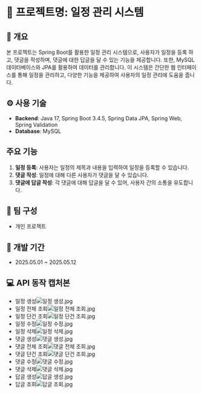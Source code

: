 # 📌 프로젝트명: 일정 관리 시스템

## 📝 개요
본 프로젝트는 Spring Boot를 활용한 일정 관리 시스템으로, 사용자가 일정을 등록 하고, 댓글을 작성하며, 댓글에 대한 답글을 달 수 있는 기능을 제공합니다. 또한, MySQL 데이터베이스와 JPA를 활용하여 데이터를 관리합니다. 이 시스템은 간단한 웹 인터페이스를 통해 일정을 관리하고, 다양한 기능을 제공하여 사용자의 일정 관리에 도움을 줍니다.

## ⚙ 사용 기술
- **Backend**: Java 17, Spring Boot 3.4.5, Spring Data JPA, Spring Web, Spring Validation
- **Database**: MySQL

## 주요 기능
1. **일정 등록**: 사용자는 일정의 제목과 내용을 입력하여 일정을 등록할 수 있습니다.
2. **댓글 작성**: 일정에 대해 다른 사용자가 댓글을 달 수 있습니다.
3. **댓글에 답글 작성**: 각 댓글에 대해 답글을 달 수 있어, 사용자 간의 소통을 유도합니다.

## 👥 팀 구성
- 개인 프로젝트

## 📅 개발 기간
- 2025.05.01 ~ 2025.05.12
## 💻 API 동작 캡처본
- 일정 생성![일정 생성.jpg](%EC%9D%BC%EC%A0%95%20%EC%83%9D%EC%84%B1.jpg)
- 일정 전체 조회![일정 전체 조회.jpg](%EC%9D%BC%EC%A0%95%20%EC%A0%84%EC%B2%B4%20%EC%A1%B0%ED%9A%8C.jpg)
- 일정 단건 조회![일정 단건 조회.jpg](%EC%9D%BC%EC%A0%95%20%EB%8B%A8%EA%B1%B4%20%EC%A1%B0%ED%9A%8C.jpg)
- 일정 수정![일정 수정.jpg](%EC%9D%BC%EC%A0%95%20%EC%88%98%EC%A0%95.jpg)
- 일정 삭제![일정 삭제.jpg](%EC%9D%BC%EC%A0%95%20%EC%82%AD%EC%A0%9C.jpg)
- 댓글 생성![댓글 생성.jpg](%EB%8C%93%EA%B8%80%20%EC%83%9D%EC%84%B1.jpg)
- 댓글 전체 조회![댓글 전체 조회.jpg](%EB%8C%93%EA%B8%80%20%EC%A0%84%EC%B2%B4%20%EC%A1%B0%ED%9A%8C.jpg)
- 댓글 단건 조회![댓글 단건 조회.jpg](%EB%8C%93%EA%B8%80%20%EB%8B%A8%EA%B1%B4%20%EC%A1%B0%ED%9A%8C.jpg)
- 댓글 수정![댓글 수정.jpg](%EB%8C%93%EA%B8%80%20%EC%88%98%EC%A0%95.jpg)
- 댓글 삭제![댓글 삭제.jpg](%EB%8C%93%EA%B8%80%20%EC%82%AD%EC%A0%9C.jpg)
- 답글 생성![답글 생성.jpg](%EB%8B%B5%EA%B8%80%20%EC%83%9D%EC%84%B1.jpg)
- 답글 조회![답글 조회.jpg](%EB%8B%B5%EA%B8%80%20%EC%A1%B0%ED%9A%8C.jpg)
